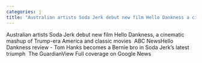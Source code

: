 ```yaml
---
categories: j
title: "Australian artists Soda Jerk debut new film Hello Dankness a cinematic mashup of Trumpera America and classic movies  ABC News"
---
```

Australian artists Soda Jerk debut new film Hello Dankness, a cinematic mashup of Trump-era America and classic movies&nbsp;&nbsp;ABC NewsHello Dankness review - Tom Hanks becomes a Bernie bro in Soda Jerk’s latest triumph&nbsp;&nbsp;The GuardianView Full coverage on Google News